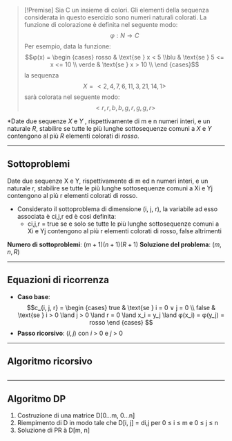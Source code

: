 >[!Premise]
>Sia C un insieme di colori. Gli elementi della sequenza considerata in questo esercizio sono numeri naturali colorati. La funzione di colorazione è definita nel seguente modo: 
>$$φ : N → C$$
>Per esempio, data la funzione:
>$$φ(x) = \begin {cases} rosso & \text{se } x < 5 \\blu & \text{se } 5 <= x <= 10 \\ verde & \text{se } x > 10 \\ \end {cases}$$
>la sequenza  
>$$X = <2, 4, 7, 6, 11, 3, 21, 14, 1>$$
>sarà colorata nel seguente modo: 
>$$<r, r, b, b, g, r, g, g, r>$$
>

*Date due sequenze $X$ e $Y$ , rispettivamente di m e n numeri interi, e un naturale $R$, stabilire se tutte le più lunghe sottosequenze comuni a $X$ e $Y$ contengono al più $R$ elementi colorati di $rosso$.

--- 
## Sottoproblemi

Date due sequenze X e Y, rispettivamente di m ed n numeri interi, e un naturale r, stabilire se tutte le più lunghe sottosequenze comuni a Xi e Yj contengono al più r elementi colorati di rosso.

- Considerato il sottoproblema di dimensione (i, j, r), la variabile ad esso associata è ci,j,r ed è così definita:
	- ci,j,r = true se e solo se tutte le più lunghe sottosequenze comuni a Xi e Yj contengono al più r elementi colorati di rosso, false altrimenti

**Numero di sottoproblemi**: $(m+1)(n+1)(R+1)$
**Soluzione del problema**: $(m, n, R)$

---

## Equazioni di ricorrenza

- **Caso base**:
$$c_{i, j, r} = 
\begin {cases} 
true & \text{se } i = 0 ∨ j = 0 \\
false & \text{se } i > 0 \land j > 0 \land r = 0 \land x_i = y_j \land φ(x_i) = φ(y_j) = rosso
\end {cases}
$$
- **Passo ricorsivo**: $(i, j)$ con $i$ > 0 e $j$ > 0

---

## Algoritmo ricorsivo

``` Pseudocodice TI:"" "FOLD"

```

---

## Algoritmo DP

1. Costruzione di una matrice D[0…m, 0…n]
2. Riempimento di D in modo tale che D[i, j] = di,j per 0 ≤ i ≤ m e 0 ≤ j ≤ n
3. Soluzione di PR à D[m, n]

``` Pseudocodice TI:"" "FOLD"

```
